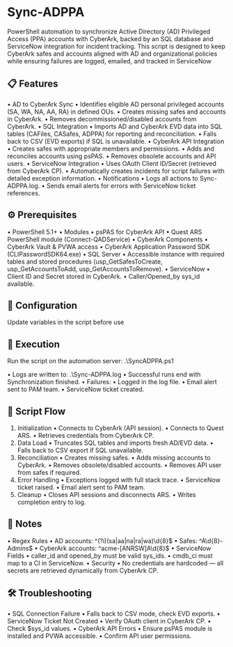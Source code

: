 # Sync-ADPPA
PowerShell automation to synchronize Active Directory (AD) Privileged Access (PPA) accounts with CyberArk, backed by an SQL database and ServiceNow integration for incident tracking.
This script is designed to keep CyberArk safes and accounts aligned with AD and organizational policies while ensuring failures are logged, emailed, and tracked in ServiceNow


## 📋 Features
• AD to CyberArk Sync
• Identifies eligible AD personal privileged accounts (SA, WA, NA, AA, RA) in defined OUs.
• Creates missing safes and accounts in CyberArk.
• Removes decommissioned/disabled accounts from CyberArk.
• SQL Integration
• Imports AD and CyberArk EVD data into SQL tables (CAFiles, CASafes, ADPPA) for reporting and reconciliation.
• Falls back to CSV (EVD exports) if SQL is unavailable.
• CyberArk API Integration
• Creates safes with appropriate members and permissions.
• Adds and reconciles accounts using psPAS.
• Removes obsolete accounts and API users.
• ServiceNow Integration
• Uses OAuth Client ID/Secret (retrieved from CyberArk CP).
• Automatically creates incidents for script failures with detailed exception information.
• Notifications
• Logs all actions to Sync-ADPPA.log.
• Sends email alerts for errors with ServiceNow ticket references.

## ⚙️ Prerequisites
• PowerShell 5.1+
• Modules
• psPAS for CyberArk API
• Quest ARS PowerShell module (Connect-QADService)
• CyberArk Components
• CyberArk Vault & PVWA access
• CyberArk Application Password SDK (CLIPasswordSDK64.exe)
• SQL Server
• Accessible instance with required tables and stored procedures (usp_GetSafesToCreate, usp_GetAccountsToAdd, usp_GetAccountsToRemove).
• ServiceNow
• Client ID and Secret stored in CyberArk.
• Caller/Opened_by sys_id available.

## 🔑 Configuration
Update variables in the script before use
## 🚀 Execution
Run the script on the automation server: .\SyncADPPA.ps1

• Logs are written to: .\Sync-ADPPA.log
• Successful runs end with Synchronization finished.
• Failures:
• Logged in the log file.
• Email alert sent to PAM team.
• ServiceNow ticket created.

## 🧩 Script Flow
1. Initialization
• Connects to CyberArk (API session).
• Connects to Quest ARS.
• Retrieves credentials from CyberArk CP.
2. Data Load
• Truncates SQL tables and imports fresh AD/EVD data.
• Falls back to CSV export if SQL unavailable.
3. Reconciliation
• Creates missing safes.
• Adds missing accounts to CyberArk.
• Removes obsolete/disabled accounts.
• Removes API user from safes if required.
4. Error Handling
• Exceptions logged with full stack trace.
• ServiceNow ticket raised.
• Email alert sent to PAM team.
5. Cleanup
• Closes API sessions and disconnects ARS.
• Writes completion entry to log.

## 📌 Notes
• Regex Rules
• AD accounts: ^(?i)(sa|aa|na|ra|wa)\d{8}$
• Safes: ^A\d{8}-Admins$
• CyberArk accounts: ^acme-[ANRSW]A\d{8}$
• ServiceNow Fields
• caller_id and opened_by must be valid sys_ids.
• cmdb_ci must map to a CI in ServiceNow.
• Security
• No credentials are hardcoded — all secrets are retrieved dynamically from CyberArk CP.

## 🛠️ Troubleshooting
• SQL Connection Failure
• Falls back to CSV mode, check EVD exports.
• ServiceNow Ticket Not Created
• Verify OAuth client in CyberArk CP.
• Check $sys_id values.
• CyberArk API Errors
• Ensure psPAS module is installed and PVWA accessible.
• Confirm API user permissions.

